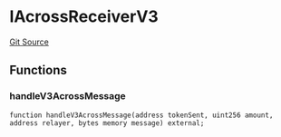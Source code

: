 # IAcrossReceiverV3
[Git Source](https://github.com/malda-protocol/malda-lending/blob/6ea8fcbab45a04b689cc49c81c736245cab92c98/src\interfaces\external\across\IAcrossReceiverV3.sol)


## Functions
### handleV3AcrossMessage


```solidity
function handleV3AcrossMessage(address tokenSent, uint256 amount, address relayer, bytes memory message) external;
```

